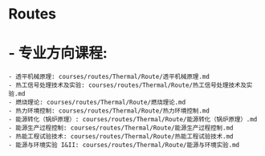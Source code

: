 # Routes
# - 专业方向课程: 
    - 透平机械原理: courses/routes/Thermal/Route/透平机械原理.md
    - 热工信号处理技术及实验: courses/routes/Thermal/Route/热工信号处理技术及实验.md
    - 燃烧理论: courses/routes/Thermal/Route/燃烧理论.md
    - 热力环境控制: courses/routes/Thermal/Route/热力环境控制.md
    - 能源转化（锅炉原理）: courses/routes/Thermal/Route/能源转化（锅炉原理）.md
    - 能源生产过程控制: courses/routes/Thermal/Route/能源生产过程控制.md
    - 热能工程试验技术: courses/routes/Thermal/Route/热能工程试验技术.md
    - 能源与环境实验 I&II: courses/routes/Thermal/Route/能源与环境实验.md